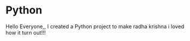 # Python

Hello Everyone,,
I created a Python project to make radha krishna i loved how it turn out!!!
